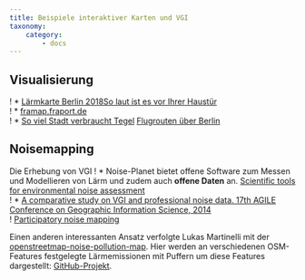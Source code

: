```yaml
---
title: Beispiele interaktiver Karten und VGI 
taxonomy:
    category:
        - docs
---
```


## Visualisierung
! * [Lärmkarte Berlin 2018So laut ist es vor Ihrer Haustür](https://interaktiv.morgenpost.de/laermkarte-berlin/) <br>
! * [framap.fraport.de](http://framap.fraport.de/aimPort/ISFL/Modul_Gis/main.aspx?AID=ISFL2&STY=6) <br>
! * [So viel Stadt verbraucht Tegel](https://digitalpresent.tagesspiegel.de/txl) [Flugrouten über Berlin](https://digitalpresent.tagesspiegel.de/flugrouten)


## Noisemapping
Die Erhebung von VGI 
! * Noise-Planet bietet offene Software zum Messen und Modellieren von Lärm und zudem auch **offene Daten** an. [Scientific tools for environmental noise assessment](http://noise-planet.org) <br>
! * [A comparative study on VGI and professional noise data. 17th AGILE Conference on Geographic Information Science, 2014](https://www.researchgate.net/publication/263007263_A_comparative_study_on_VGI_and_professional_noise_data) <br>
! [Participatory noise mapping](https://www.researchgate.net/publication/228479297_Participatory_noise_mapping) <br>

Einen anderen interessanten Ansatz verfolgte Lukas Martinelli mit der [openstreetmap-noise-pollution-map](http://lukasmartinelli.ch/gis/2016/04/03/openstreetmap-noise-pollution-map.html). Hier werden an verschiedenen OSM-Features festgelegte Lärmemissionen mit Puffern um diese Features dargestellt: [GitHub-Projekt](https://github.com/lukasmartinelli/osm-noise-pollution). 
